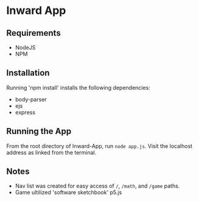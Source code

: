 # Inward App

## Requirements

* NodeJS
* NPM

## Installation

Running 'npm install' installs the following dependencies:

* body-parser
* ejs
* express

## Running the App

From the root directory of Inward-App, run `node app.js`. Visit the localhost address as linked from the terminal.

## Notes

* Nav list was created for easy access of `/`, `/math`, and `/game` paths.
* Game ultilized 'software sketchbook' p5.js